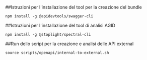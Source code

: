 ##Istruzioni per l'installazione del tool per la creazione del bundle
```
npm install -g @apidevtools/swagger-cli
```

##Istruzioni per l'installazione del tool di analisi AGID
```
npm install -g @stoplight/spectral-cli
```
##Run dello script per la creazione e analisi delle API external
```
source scripts/openapi/internal-to-external.sh
```

